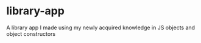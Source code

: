 # library-app
A library app I made using my newly acquired knowledge in JS objects and object constructors 
